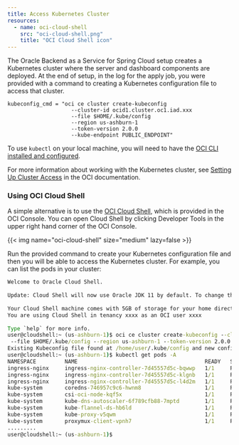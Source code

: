 ```yaml
---
title: Access Kubernetes Cluster
resources:
  - name: oci-cloud-shell
    src: "oci-cloud-shell.png"
    title: "OCI Cloud Shell icon"
---
```


The Oracle Backend as a Service for Spring Cloud setup creates a Kubernetes cluster where the server and dashboard components are deployed.  At the end of setup, in the log for the apply job, you were provided with a command to creating a Kubernetes configuration file to access that cluster.

```
kubeconfig_cmd = "oci ce cluster create-kubeconfig 
                    --cluster-id ocid1.cluster.oc1.iad.xxx 
                    --file $HOME/.kube/config 
                    --region us-ashburn-1 
                    --token-version 2.0.0 
                    --kube-endpoint PUBLIC_ENDPOINT"
```

To use `kubectl` on your local machine, you will need to have the [OCI CLI installed and configured](https://docs.oracle.com/en-us/iaas/Content/API/Concepts/cliconcepts.htm).

For more information about working with the Kubernetes cluster, see [Setting Up Cluster Access](https://docs.oracle.com/en-us/iaas/Content/ContEng/Tasks/contengdownloadkubeconfigfile.htm#localdownload) in the OCI documentation.

### Using OCI Cloud Shell

A simple alternative is to use the [OCI Cloud Shell](https://docs.oracle.com/en-us/iaas/Content/API/Concepts/cloudshellintro.htm), which is provided in the OCI Console. You can open Cloud Shell by clicking Developer Tools in the upper right hand corner of the OCI Console.

<!-- spellchecker-disable -->
{{< img name="oci-cloud-shell" size="medium" lazy=false >}}
<!-- spellchecker-enable -->

Run the provided command to create your Kubernetes configuration file and then you will be able to access the Kubernetes cluster. For example, you can list the pods in your cluster:

```cmd
Welcome to Oracle Cloud Shell.
 
Update: Cloud Shell will now use Oracle JDK 11 by default. To change this, see Managing Language Runtimes in the Cloud Shell documentation.
 
Your Cloud Shell machine comes with 5GB of storage for your home directory. Your Cloud Shell (machine and home directory) are located in: US East (Ashburn).
You are using Cloud Shell in tenancy xxxx as an OCI user xxxx
 
Type `help` for more info.
user@cloudshell:~ (us-ashburn-1)$ oci ce cluster create-kubeconfig --cluster-id ocid1.cluster.oc1.iad.xxx
 --file $HOME/.kube/config --region us-ashburn-1 --token-version 2.0.0 --kube-endpoint PUBLIC_ENDPOINT
Existing Kubeconfig file found at /home/user/.kube/config and new config merged into it
user@cloudshell:~ (us-ashburn-1)$ kubectl get pods -A
NAMESPACE         NAME                                        READY   STATUS      RESTARTS        AGE
ingress-nginx     ingress-nginx-controller-7d45557d5c-bqwwp   1/1     Running     0               4h18m
ingress-nginx     ingress-nginx-controller-7d45557d5c-klgnb   1/1     Running     0               4h18m
ingress-nginx     ingress-nginx-controller-7d45557d5c-l4d2m   1/1     Running     0               4h18m
kube-system       coredns-746957c9c6-hwnm8                    1/1     Running     0               4h27m
kube-system       csi-oci-node-kqf5x                          1/1     Running     0               4h23m
kube-system       kube-dns-autoscaler-6f789cfb88-7mptd        1/1     Running     0               4h27m
kube-system       kube-flannel-ds-hb6ld                       1/1     Running     1 (4h22m ago)   4h23m
kube-system       kube-proxy-v5qwm                            1/1     Running     0               4h23m
kube-system       proxymux-client-vpnh7                       1/1     Running     0               4h23m
.........
user@cloudshell:~ (us-ashburn-1)$
```
